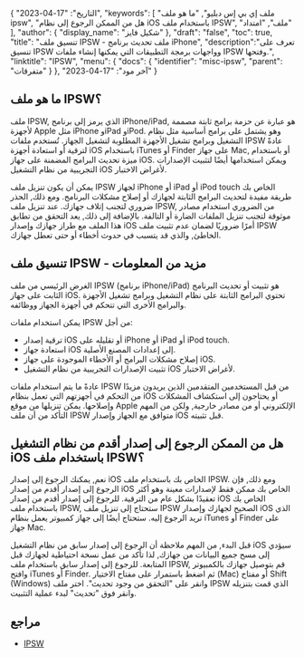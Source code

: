 {
"التاريخ": "17-04-2023",
  "keywords": [
"ملف إي بي إس دبليو",
"ما هو ملف ipsw",
"هل من الممكن الرجوع إلى نظام iOS باستخدام ملف IPSW",
"ملف",
"امتداد"
],
  "author": {
"display_name": "شكيل فايز"
},
"draft": "false",
"toc": true,
"title": "تنسيق ملف IPSW - ملف تحديث برنامج iPhone",
  "description":"تعرف على تنسيق IPSW وواجهات برمجة التطبيقات التي يمكنها إنشاء ملفات IPSW وفتحها.",
"linktitle": "IPSW",
  "menu": {
    "docs": {
      "identifier": "misc-ipsw",
"parent": "متفرقات"
}
},
"آخر مود": "17-04-2023"
}

## ما هو ملف IPSW؟

ملف IPSW, الذي يرمز إلى برنامج iPhone/iPad, هو عبارة عن حزمة برامج ثابتة مصممة لأجهزة Apple مثل iPhone وiPad وiPod. وهو يشتمل على برامج أساسية مثل نظام التشغيل وبرامج تشغيل الأجهزة المطلوبة لتشغيل الجهاز. تُستخدم ملفات IPSW عادةً لترقية أو استعادة أجهزة iOS باستخدام iTunes أو Finder على جهاز Mac, أو باستخدام ميزة تحديث البرامج المضمنة على جهاز iOS. ويمكن استخدامها أيضًا لتثبيت الإصدارات التجريبية من نظام التشغيل iOS لأغراض الاختبار.

يمكن أن يكون تنزيل ملف IPSW لجهاز iPhone أو iPad أو iPod touch الخاص بك طريقة مفيدة لتحديث البرامج الثابتة لجهازك أو إصلاح مشكلات البرنامج. ومع ذلك, الحذر ضروري لتجنب إتلاف جهازك. عند تنزيل ملف IPSW, من الضروري استخدام مصادر موثوقة لتجنب تنزيل الملفات الضارة أو التالفة. بالإضافة إلى ذلك, يعد التحقق من تطابق هذا الملف مع طراز جهازك وإصدار iOS أمرًا ضروريًا لضمان عدم تثبيت ملف IPSW الخاطئ, والذي قد يتسبب في حدوث أخطاء أو حتى تعطل جهازك.

## تنسيق ملف IPSW - مزيد من المعلومات
الغرض الرئيسي من ملف IPSW (برنامج iPhone/iPad) هو تثبيت أو تحديث البرنامج الثابت على جهاز iOS. تحتوي البرامج الثابتة على نظام التشغيل وبرامج تشغيل الأجهزة والبرامج الأخرى التي تتحكم في أجهزة الجهاز ووظائفه.

يمكن استخدام ملفات IPSW من أجل:

- ترقية إصدار iOS أو تقليله على iPhone أو iPad أو iPod touch.
- استعادة جهاز iOS إلى إعدادات المصنع الأصلية.
- إصلاح مشكلات البرامج أو الأخطاء الموجودة على جهاز iOS.
- تثبيت الإصدارات التجريبية من نظام التشغيل iOS لأغراض الاختبار.

عادةً ما يتم استخدام ملفات IPSW من قبل المستخدمين المتقدمين الذين يريدون مزيدًا من التحكم في أجهزتهم التي تعمل بنظام iOS أو يحتاجون إلى استكشاف المشكلات وإصلاحها. يمكن تنزيلها من موقع Apple الإلكتروني أو من مصادر خارجية, ولكن من المهم التأكد من أن ملف IPSW متوافق مع الجهاز وإصدار iOS قبل تثبيته.

## هل من الممكن الرجوع إلى إصدار أقدم من نظام التشغيل iOS باستخدام ملف IPSW؟

نعم, يمكنك الرجوع إلى إصدار iOS الخاص بك باستخدام ملف IPSW. ومع ذلك, فإن الرجوع إلى إصدار أقدم من إصدار iOS الخاص بك ممكن فقط لإصدارات معينة وهو أكثر تعقيدًا بشكل عام من الترقية. للرجوع إلى إصدار أقدم من إصدار iOS الخاص بك باستخدام ملف IPSW, ستحتاج إلى تنزيل ملف IPSW الصحيح لجهازك وإصدار iOS الذي تريد الرجوع إليه. ستحتاج أيضًا إلى جهاز كمبيوتر يعمل بنظام iTunes أو Finder على جهاز Mac.

قبل البدء, من المهم ملاحظة أن الرجوع إلى إصدار سابق من نظام التشغيل iOS سيؤدي إلى مسح جميع البيانات من جهازك, لذا تأكد من عمل نسخة احتياطية لجهازك قبل المتابعة. للرجوع إلى إصدار سابق باستخدام ملف IPSW, قم بتوصيل جهازك بالكمبيوتر وافتح iTunes أو Finder. ثم اضغط باستمرار على مفتاح الاختيار (Mac) أو مفتاح Shift (Windows) وانقر على "التحقق من وجود تحديث". اختر ملف IPSW الذي قمت بتنزيله وانقر فوق "تحديث" لبدء عملية التثبيت.

## مراجع
* [IPSW](https://en.wikipedia.org/wiki/IPSW)

